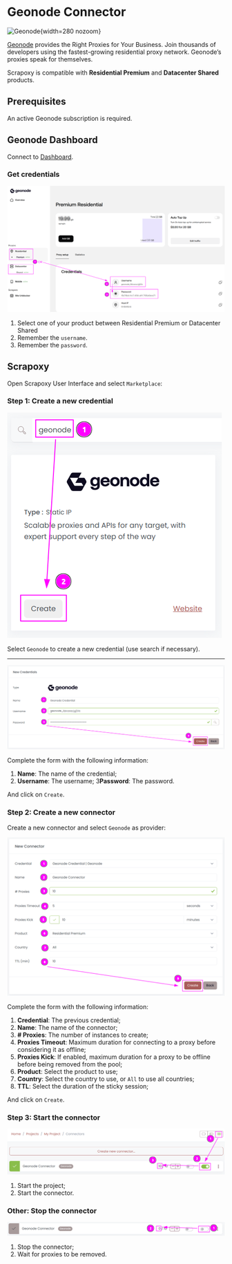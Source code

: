 # Geonode Connector

![Geonode](/assets/images/geonode.svg){width=280 nozoom}

[Geonode](/l/geonode) provides the Right Proxies for Your Business. 
Join thousands of developers using the fastest-growing residential proxy network. 
Geonode’s proxies speak for themselves.

Scrapoxy is compatible with **Residential Premium** and **Datacenter Shared** products.


## Prerequisites

An active Geonode subscription is required.


## Geonode Dashboard

Connect to [Dashboard](/l/geonode-dashboard).


### Get credentials

![Geonode Credentials](geonode_credentials.png)

1. Select one of your product between Residential Premium or Datacenter Shared
2. Remember the `username`.
3. Remember the `password`.


## Scrapoxy

Open Scrapoxy User Interface and select `Marketplace`:


### Step 1: Create a new credential

![Credential Select](spx_credential_select.png)

Select `Geonode` to create a new credential (use search if necessary).

---

![Credential Form](spx_credential_create.png)

Complete the form with the following information:
1. **Name**: The name of the credential;
2. **Username**: The username;
3**Password**: The password.

And click on `Create`.


### Step 2: Create a new connector

Create a new connector and select `Geonode` as provider:

![Connector Create](spx_connector_create.png)

Complete the form with the following information:
1. **Credential**: The previous credential;
2. **Name**: The name of the connector;
3. **# Proxies**: The number of instances to create;
4. **Proxies Timeout**: Maximum duration for connecting to a proxy before considering it as offline;
5. **Proxies Kick**: If enabled, maximum duration for a proxy to be offline before being removed from the pool;
6. **Product**: Select the product to use;
7. **Country**: Select the country to use, or `All` to use all countries;
8. **TTL**: Select the duration of the sticky session;

And click on `Create`.


### Step 3: Start the connector

![Connector Start](spx_connector_start.png)

1. Start the project;
2. Start the connector.


### Other: Stop the connector

![Connector Stop](spx_connector_stop.png)

1. Stop the connector;
2. Wait for proxies to be removed.
